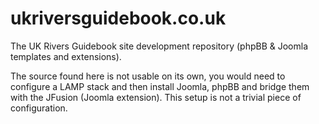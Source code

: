 ukriversguidebook.co.uk
=======================

The UK Rivers Guidebook site development repository (phpBB & Joomla templates and extensions).

The source found here is not usable on its own, you would need to configure a LAMP stack and then install Joomla, phpBB and bridge them with the JFusion (Joomla extension). This setup is not a trivial piece of configuration.
